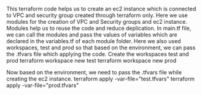 This terraform code helps us to create an ec2 instance which is connected to VPC and security group created through terraform only.
Here we use modules for the creation of VPC and Security groups and ec2 instance.
Modules help us to reuse the code and reduce deplication.
In main.tf file, we can call the modules and pass the values of variables which are declared in the variables.tf of each module folder.
Here we also used workspaces, test and prod so that based on the environment, we can pass the .tfvars file which applying the code.
Create the workspaces test and prod
terraform workspace new test
terraform workspace new prod

Now based on the environment, we need to pass the .tfvars file while creating the ec2 instance.
terraform apply -var-file="test.tfvars"
terraform apply -var-file="prod.tfvars"
